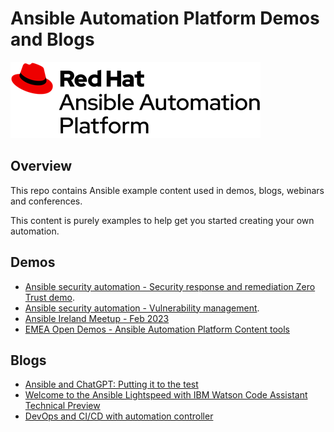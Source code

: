 # Ansible Automation Platform Demos and Blogs

![AAP](assets/img/rh-ansible-automation-platform.png)

## Overview

This repo contains Ansible example content used in demos, blogs, webinars and conferences.

This content is purely examples to help get you started creating your own automation.

## Demos

- [Ansible security automation - Security response and remediation Zero Trust demo](./demos/zta-windows/README.md).
- [Ansible security automation - Vulnerability management](./demos/vulnerability/README.md).
- [Ansible Ireland Meetup - Feb 2023](./demos/dublin_meetup_feb2023/README.md)
- [EMEA Open Demos - Ansible Automation Platform Content tools](./demos/content_tools_webinar_apr_2023/README.md)

## Blogs

- [Ansible and ChatGPT: Putting it to the test](./blogs/chatgpt-blog/README.md)
- [Welcome to the Ansible Lightspeed with IBM Watson Code Assistant Technical Preview](./blogs/lightspeed_tech_preview_jun2023/README.md)
- [DevOps and CI/CD with automation controller](./blogs/devops-controller-blog/README.md)
